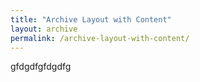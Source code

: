 ```yaml
---
title: "Archive Layout with Content"
layout: archive
permalink: /archive-layout-with-content/
---
```


gfdgdfgfdgdfg
